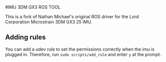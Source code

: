 #IMU 3DM GX3 ROS TOOL

This is a fork of Nathan Michael's original ROS driver for the Lord Corporation Microstrain 3DM GX3 25 IMU.

## Adding rules

You can add a udev rule to set the permissions correctly when the imu is plugged in.
Therefore, run `sudo scripts/add_rule` and enter `y` at the prompt.